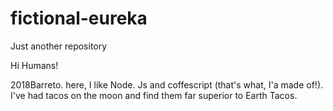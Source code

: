 # fictional-eureka
Just another repository



Hi Humans!

2018Barreto. here, I like Node. Js and coffescript (that's what, I'a made of!). I've had tacos on the moon and find them far superior to Earth Tacos.
